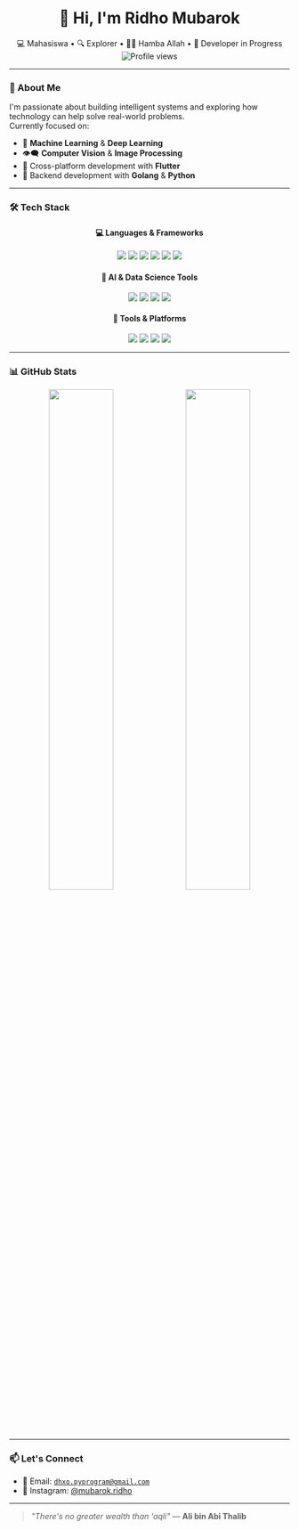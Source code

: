 <div align="center">

# 👋 Hi, I'm Ridho Mubarok  
💻 Mahasiswa • 🔍 Explorer • 🤲🏻 Hamba Allah • 🚀 Developer in Progress  
<img src="https://komarev.com/ghpvc/?username=mubarok-ridho&style=flat-square" alt="Profile views" />

</div>

---

### 🧠 About Me

I'm passionate about building intelligent systems and exploring how technology can help solve real-world problems.  
Currently focused on:

- 🤖 **Machine Learning** & **Deep Learning**
- 👁️‍🗨️ **Computer Vision** & **Image Processing**
- 📱 Cross-platform development with **Flutter**
- 🧠 Backend development with **Golang** & **Python**

---

### 🛠️ Tech Stack

<div align="center">

#### 💻 Languages & Frameworks  
<img src="https://img.shields.io/badge/Go-00ADD8?style=for-the-badge&logo=go&logoColor=white" />  
<img src="https://img.shields.io/badge/Python-3776AB?style=for-the-badge&logo=python&logoColor=white" />
<img src="https://img.shields.io/badge/JavaScript-F7DF1E?style=for-the-badge&logo=javascript&logoColor=black" />
<img src="https://img.shields.io/badge/Flutter-02569B?style=for-the-badge&logo=flutter&logoColor=white" />
<img src="https://img.shields.io/badge/React-20232A?style=for-the-badge&logo=react&logoColor=61DAFB" />
<img src="https://img.shields.io/badge/Node.js-339933?style=for-the-badge&logo=node.js&logoColor=white" />

#### 🧠 AI & Data Science Tools  
<img src="https://img.shields.io/badge/TensorFlow-FF6F00?style=for-the-badge&logo=tensorflow&logoColor=white" />
<img src="https://img.shields.io/badge/PyTorch-EE4C2C?style=for-the-badge&logo=pytorch&logoColor=white" />
<img src="https://img.shields.io/badge/OpenCV-5C3EE8?style=for-the-badge&logo=opencv&logoColor=white" />
<img src="https://img.shields.io/badge/Scikit--Learn-F7931E?style=for-the-badge&logo=scikit-learn&logoColor=white" />

#### 🧰 Tools & Platforms  
<img src="https://img.shields.io/badge/Git-F05032?style=for-the-badge&logo=git&logoColor=white" />
<img src="https://img.shields.io/badge/Docker-2496ED?style=for-the-badge&logo=docker&logoColor=white" />
<img src="https://img.shields.io/badge/PostgreSQL-336791?style=for-the-badge&logo=postgresql&logoColor=white" />
<img src="https://img.shields.io/badge/Linux-FCC624?style=for-the-badge&logo=linux&logoColor=black" />

</div>

---

### 📊 GitHub Stats

<div align="center">
  <img src="https://github-readme-stats.vercel.app/api?username=mubarok-ridho&show_icons=true&theme=tokyonight" width="48%" />
  <img src="https://github-readme-stats.vercel.app/api/top-langs/?username=mubarok-ridho&layout=compact&theme=tokyonight" width="48%" />
</div>

---

### 📫 Let's Connect

- 📧 Email: [`dhxo.pyprogram@gmail.com`](mailto:dhxo.pyprogram@gmail.com)
- 📸 Instagram: [@mubarok.ridho](https://instagram.com/hi.dhoo_)

---

> _"There's no greater wealth than 'aqli"_ — **Ali bin Abi Thalib**
